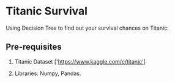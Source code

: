 # Titanic Survival

Using Decision Tree to find out your survival chances on Titanic.

## Pre-requisites

1. Titanic Dataset ['https://www.kaggle.com/c/titanic']

2. Libraries: Numpy, Pandas.

